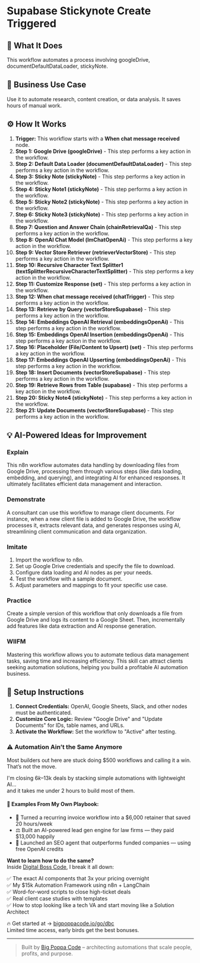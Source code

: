 # Supabase Stickynote Create Triggered

## 🚀 What It Does
This workflow automates a process involving googleDrive, documentDefaultDataLoader, stickyNote.

## 💼 Business Use Case
Use it to automate research, content creation, or data analysis. It saves hours of manual work.

## ⚙️ How It Works
1.  **Trigger:** This workflow starts with a **When chat message received** node.
2. **Step 1: Google Drive (googleDrive)** - This step performs a key action in the workflow.
3. **Step 2: Default Data Loader (documentDefaultDataLoader)** - This step performs a key action in the workflow.
4. **Step 3: Sticky Note (stickyNote)** - This step performs a key action in the workflow.
5. **Step 4: Sticky Note1 (stickyNote)** - This step performs a key action in the workflow.
6. **Step 5: Sticky Note2 (stickyNote)** - This step performs a key action in the workflow.
7. **Step 6: Sticky Note3 (stickyNote)** - This step performs a key action in the workflow.
8. **Step 7: Question and Answer Chain (chainRetrievalQa)** - This step performs a key action in the workflow.
9. **Step 8: OpenAI Chat Model (lmChatOpenAi)** - This step performs a key action in the workflow.
10. **Step 9: Vector Store Retriever (retrieverVectorStore)** - This step performs a key action in the workflow.
11. **Step 10: Recursive Character Text Splitter1 (textSplitterRecursiveCharacterTextSplitter)** - This step performs a key action in the workflow.
12. **Step 11: Customize Response (set)** - This step performs a key action in the workflow.
13. **Step 12: When chat message received (chatTrigger)** - This step performs a key action in the workflow.
14. **Step 13: Retrieve by Query (vectorStoreSupabase)** - This step performs a key action in the workflow.
15. **Step 14: Embeddings OpenAI Retrieval (embeddingsOpenAi)** - This step performs a key action in the workflow.
16. **Step 15: Embeddings OpenAI Insertion (embeddingsOpenAi)** - This step performs a key action in the workflow.
17. **Step 16: Placeholder (File/Content to Upsert) (set)** - This step performs a key action in the workflow.
18. **Step 17: Embeddings OpenAI Upserting (embeddingsOpenAi)** - This step performs a key action in the workflow.
19. **Step 18: Insert Documents (vectorStoreSupabase)** - This step performs a key action in the workflow.
20. **Step 19: Retrieve Rows from Table (supabase)** - This step performs a key action in the workflow.
21. **Step 20: Sticky Note4 (stickyNote)** - This step performs a key action in the workflow.
22. **Step 21: Update Documents (vectorStoreSupabase)** - This step performs a key action in the workflow.

## 💡 AI-Powered Ideas for Improvement
### Explain
This n8n workflow automates data handling by downloading files from Google Drive, processing them through various steps (like data loading, embedding, and querying), and integrating AI for enhanced responses. It ultimately facilitates efficient data management and interaction.

### Demonstrate
A consultant can use this workflow to manage client documents. For instance, when a new client file is added to Google Drive, the workflow processes it, extracts relevant data, and generates responses using AI, streamlining client communication and data organization.

### Imitate
1. Import the workflow to n8n.
2. Set up Google Drive credentials and specify the file to download.
3. Configure data loading and AI nodes as per your needs.
4. Test the workflow with a sample document.
5. Adjust parameters and mappings to fit your specific use case.

### Practice
Create a simple version of this workflow that only downloads a file from Google Drive and logs its content to a Google Sheet. Then, incrementally add features like data extraction and AI response generation.

### WIIFM
Mastering this workflow allows you to automate tedious data management tasks, saving time and increasing efficiency. This skill can attract clients seeking automation solutions, helping you build a profitable AI automation business.

## 🔧 Setup Instructions
1. **Connect Credentials:** OpenAI, Google Sheets, Slack, and other nodes must be authenticated.
2. **Customize Core Logic:** Review "Google Drive" and "Update Documents" for IDs, table names, and URLs.
3. **Activate the Workflow:** Set the workflow to "Active" after testing.

### ⚠️ Automation Ain’t the Same Anymore

Most builders out here are stuck doing $500 workflows and calling it a win.  
That’s not the move.  

I'm closing $6k–$13k deals by stacking simple automations with lightweight AI...  
and it takes me under 2 hours to build most of them.

#### 🧠 Examples From My Own Playbook:
- 🔁 Turned a recurring invoice workflow into a $6,000 retainer that saved 20 hours/week  
- ⚖️ Built an AI-powered lead gen engine for law firms — they paid $13,000 happily  
- 🚀 Launched an SEO agent that outperforms funded companies — using free OpenAI credits  

**Want to learn how to do the same?**  
Inside [Digital Boss Code](https://bigpoppacode.io/go/dbc), I break it all down:

✅ The exact AI components that 3x your pricing overnight  
✅ My $15k Automation Framework using n8n + LangChain  
✅ Word-for-word scripts to close high-ticket deals  
✅ Real client case studies with templates  
✅ How to stop looking like a tech VA and start moving like a Solution Architect  

🔥 Get started at → [bigpoppacode.io/go/dbc](https://bigpoppacode.io/go/dbc)  
Limited time access, early birds get the best bonuses.

---
> Built by [Big Poppa Code](https://bigpoppacode.io) – architecting automations that scale people, profits, and purpose.
